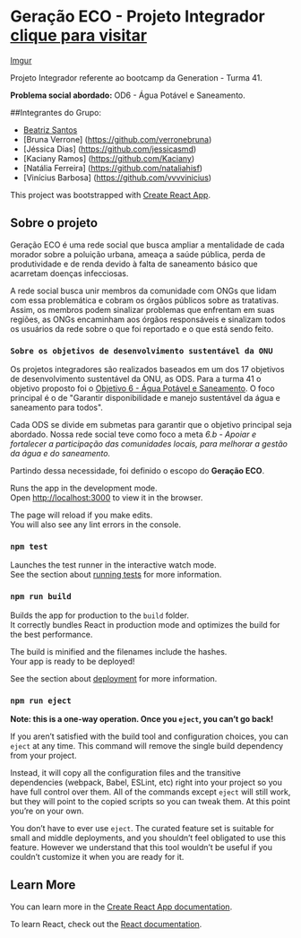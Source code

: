 # Geração ECO - Projeto Integrador [clique para visitar](geracao-eco.vercel.app/)

[Imgur](https://imgur.com/vR5vo1L)

Projeto Integrador referente ao bootcamp da Generation - Turma 41.

**Problema social abordado:** OD6 - Água Potável e Saneamento.

##Integrantes do Grupo:
- [Beatriz Santos](https://github.com/BiaSa3s)
- [Bruna Verrone] (https://github.com/verronebruna)
- [Jéssica Dias] (https://github.com/jessicasmd)
- [Kaciany Ramos] (https://github.com/Kaciany)
- [Natália Ferreira] (https://github.com/nataliahisf)
- [Vinícius Barbosa] (https://github.com/vvvvinicius) 

This project was bootstrapped with [Create React App](https://github.com/facebook/create-react-app).

## Sobre o projeto

Geração ECO é uma rede social que busca ampliar a mentalidade de cada morador sobre a poluição urbana, ameaça a saúde pública, perda de produtividade e de renda devido à falta de saneamento básico que acarretam doenças infecciosas.

A rede social busca unir membros da comunidade com ONGs que lidam com essa problemática e cobram os órgãos públicos sobre as tratativas. Assim, os membros podem sinalizar problemas que enfrentam em suas regiões, as ONGs encaminham aos órgãos responsáveis e sinalizam todos os usuários da rede sobre o que foi reportado e o que está sendo feito.

### `Sobre os objetivos de desenvolvimento sustentável da ONU`

Os projetos integradores são realizados baseados em um dos 17 objetivos de desenvolvimento sustentável da ONU, as ODS. Para a turma 41 o objetivo proposto foi o [Objetivo 6 - Água Potável e Saneamento](https://odsbrasil.gov.br/objetivo/objetivo?n=6). O foco principal é o de "Garantir disponibilidade e manejo sustentável da água e saneamento para todos".

Cada ODS se divide em submetas para garantir que o objetivo principal seja abordado. Nossa rede social teve como foco a meta _6.b - Apoiar e fortalecer a participação das comunidades locais, para melhorar a gestão da água e do saneamento._

Partindo dessa necessidade, foi definido o escopo do **Geração ECO**.



Runs the app in the development mode.\
Open [http://localhost:3000](http://localhost:3000) to view it in the browser.

The page will reload if you make edits.\
You will also see any lint errors in the console.

### `npm test`

Launches the test runner in the interactive watch mode.\
See the section about [running tests](https://facebook.github.io/create-react-app/docs/running-tests) for more information.

### `npm run build`

Builds the app for production to the `build` folder.\
It correctly bundles React in production mode and optimizes the build for the best performance.

The build is minified and the filenames include the hashes.\
Your app is ready to be deployed!

See the section about [deployment](https://facebook.github.io/create-react-app/docs/deployment) for more information.

### `npm run eject`

**Note: this is a one-way operation. Once you `eject`, you can’t go back!**

If you aren’t satisfied with the build tool and configuration choices, you can `eject` at any time. This command will remove the single build dependency from your project.

Instead, it will copy all the configuration files and the transitive dependencies (webpack, Babel, ESLint, etc) right into your project so you have full control over them. All of the commands except `eject` will still work, but they will point to the copied scripts so you can tweak them. At this point you’re on your own.

You don’t have to ever use `eject`. The curated feature set is suitable for small and middle deployments, and you shouldn’t feel obligated to use this feature. However we understand that this tool wouldn’t be useful if you couldn’t customize it when you are ready for it.

## Learn More

You can learn more in the [Create React App documentation](https://facebook.github.io/create-react-app/docs/getting-started).

To learn React, check out the [React documentation](https://reactjs.org/).
